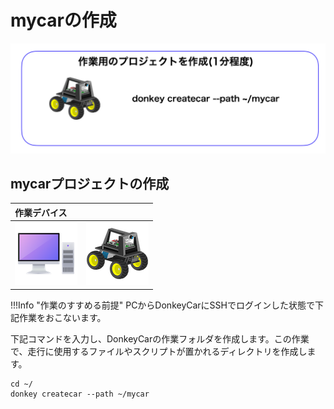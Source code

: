 # mycarの作成


![](./img/create.png)

## mycarプロジェクトの作成

|作業デバイス||
|:--|:--|
|![](./img/icon_pc.png)|![](./img/icon_donkey.png)|

!!!Info "作業のすすめる前提"
	PCからDonkeyCarにSSHでログインした状態で下記作業をおこないます。

下記コマンドを入力し、DonkeyCarの作業フォルダを作成します。この作業で、走行に使用するファイルやスクリプトが置かれるディレクトリを作成します。

```console
cd ~/
donkey createcar --path ~/mycar
```

